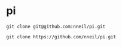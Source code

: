 # pi
```
git clone git@github.com:nneil/pi.git
```
```
git clone https://github.com/nneil/pi.git
```
